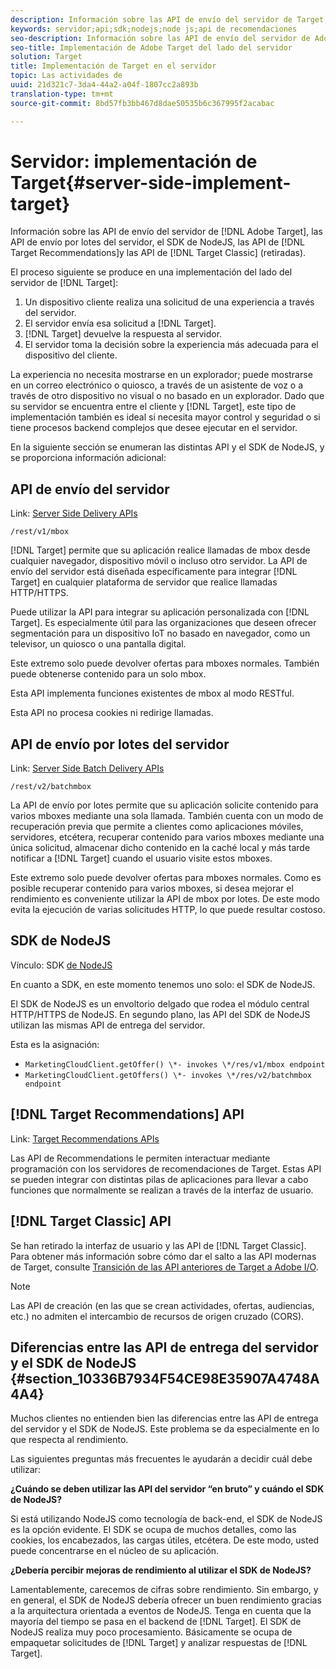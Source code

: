 ```yaml
---
description: Información sobre las API de envío del servidor de Target, las API de Recommendations y el SDK de NodeJS.
keywords: servidor;api;sdk;nodejs;node js;api de recomendaciones
seo-description: Información sobre las API de envío del servidor de Adobe Target, las API de Recommendations y el SDK de NodeJS.
seo-title: Implementación de Adobe Target del lado del servidor
solution: Target
title: Implementación de Target en el servidor
topic: Las actividades de
uuid: 21d321c7-3da4-44a2-a04f-1807cc2a893b
translation-type: tm+mt
source-git-commit: 8bd57fb3bb467d8dae50535b6c367995f2acabac

---
```



# Servidor: implementación de Target{#server-side-implement-target}

Información sobre las API de envío del servidor de [!DNL Adobe Target], las API de envío por lotes del servidor, el SDK de NodeJS, las API de [!DNL Target Recommendations]y las API de [!DNL Target Classic] (retiradas).

El proceso siguiente se produce en una implementación del lado del servidor de [!DNL Target]:

1. Un dispositivo cliente realiza una solicitud de una experiencia a través del servidor.
1. El servidor envía esa solicitud a [!DNL Target].
1. [!DNL Target] devuelve la respuesta al servidor.
1. El servidor toma la decisión sobre la experiencia más adecuada para el dispositivo del cliente.

La experiencia no necesita mostrarse en un explorador; puede mostrarse en un correo electrónico o quiosco, a través de un asistente de voz o a través de otro dispositivo no visual o no basado en un explorador. Dado que su servidor se encuentra entre el cliente y [!DNL Target], este tipo de implementación también es ideal si necesita mayor control y seguridad o si tiene procesos backend complejos que desee ejecutar en el servidor.

En la siguiente sección se enumeran las distintas API y el SDK de NodeJS, y se proporciona información adicional:

## API de envío del servidor

Link: [Server Side Delivery APIs](https://developers.adobetarget.com/api/#server-side-delivery)

`/rest/v1/mbox`

[!DNL Target] permite que su aplicación realice llamadas de mbox desde cualquier navegador, dispositivo móvil o incluso otro servidor. La API de envío del servidor está diseñada específicamente para integrar [!DNL Target] en cualquier plataforma de servidor que realice llamadas HTTP/HTTPS.

Puede utilizar la API para integrar su aplicación personalizada con [!DNL Target]. Es especialmente útil para las organizaciones que deseen ofrecer segmentación para un dispositivo IoT no basado en navegador, como un televisor, un quiosco o una pantalla digital.

Este extremo solo puede devolver ofertas para mboxes normales. También puede obtenerse contenido para un solo mbox.

Esta API implementa funciones existentes de mbox al modo RESTful.

Esta API no procesa cookies ni redirige llamadas.

## API de envío por lotes del servidor

Link: [Server Side Batch Delivery APIs](https://developers.adobetarget.com/api/#server-side-batch-delivery)

`/rest/v2/batchmbox`

La API de envío por lotes permite que su aplicación solicite contenido para varios mboxes mediante una sola llamada. También cuenta con un modo de recuperación previa que permite a clientes como aplicaciones móviles, servidores, etcétera, recuperar contenido para varios mboxes mediante una única solicitud, almacenar dicho contenido en la caché local y más tarde notificar a [!DNL Target] cuando el usuario visite estos mboxes.

Este extremo solo puede devolver ofertas para mboxes normales. Como es posible recuperar contenido para varios mboxes, si desea mejorar el rendimiento es conveniente utilizar la API de mbox por lotes. De este modo evita la ejecución de varias solicitudes HTTP, lo que puede resultar costoso.

## SDK de NodeJS

Vínculo: SDK [de NodeJS](https://www.npmjs.com/package/@adobe/target-node-client)

En cuanto a SDK, en este momento tenemos uno solo: el SDK de NodeJS.

El SDK de NodeJS es un envoltorio delgado que rodea el módulo central HTTP/HTTPS de NodeJS. En segundo plano, las API del SDK de NodeJS utilizan las mismas API de entrega del servidor.

Esta es la asignación:

* `MarketingCloudClient.getOffer() \*- invokes \*/res/v1/mbox endpoint`
* `MarketingCloudClient.getOffers() \*- invokes \*/res/v2/batchmbox endpoint`

## [!DNL Target Recommendations] API

Link: [Target Recommendations APIs](https://developers.adobetarget.com/api/recommendations)

Las API de Recommendations le permiten interactuar mediante programación con los servidores de recomendaciones de Target. Estas API se pueden integrar con distintas pilas de aplicaciones para llevar a cabo funciones que normalmente se realizan a través de la interfaz de usuario.

## [!DNL Target Classic] API

Se han retirado la interfaz de usuario y las API de [!DNL Target Classic]. Para obtener más información sobre cómo dar el salto a las API modernas de Target, consulte [Transición de las API anteriores de Target a Adobe I/O](../../c-implementing-target/c-api-and-sdk-overview/target-api-documentation.md#concept_3A31E26C8FAF49598152ACFE088BD4D2).

>[!NOTE]
>Las API de creación (en las que se crean actividades, ofertas, audiencias, etc.) no admiten el intercambio de recursos de origen cruzado (CORS).

## Diferencias entre las API de entrega del servidor y el SDK de NodeJS {#section_10336B7934F54CE98E35907A4748A4A4}

Muchos clientes no entienden bien las diferencias entre las API de entrega del servidor y el SDK de NodeJS. Este problema se da especialmente en lo que respecta al rendimiento.

Las siguientes preguntas más frecuentes le ayudarán a decidir cuál debe utilizar:

**¿Cuándo se deben utilizar las API del servidor “en bruto” y cuándo el SDK de NodeJS?**

Si está utilizando NodeJS como tecnología de back-end, el SDK de NodeJS es la opción evidente. El SDK se ocupa de muchos detalles, como las cookies, los encabezados, las cargas útiles, etcétera. De este modo, usted puede concentrarse en el núcleo de su aplicación.

**¿Debería percibir mejoras de rendimiento al utilizar el SDK de NodeJS?**

Lamentablemente, carecemos de cifras sobre rendimiento. Sin embargo, y en general, el SDK de NodeJS debería ofrecer un buen rendimiento gracias a la arquitectura orientada a eventos de NodeJS. Tenga en cuenta que la mayoría del tiempo se pasa en el backend de [!DNL Target]. El SDK de NodeJS realiza muy poco procesamiento. Básicamente se ocupa de empaquetar solicitudes de [!DNL Target] y analizar respuestas de [!DNL Target].
